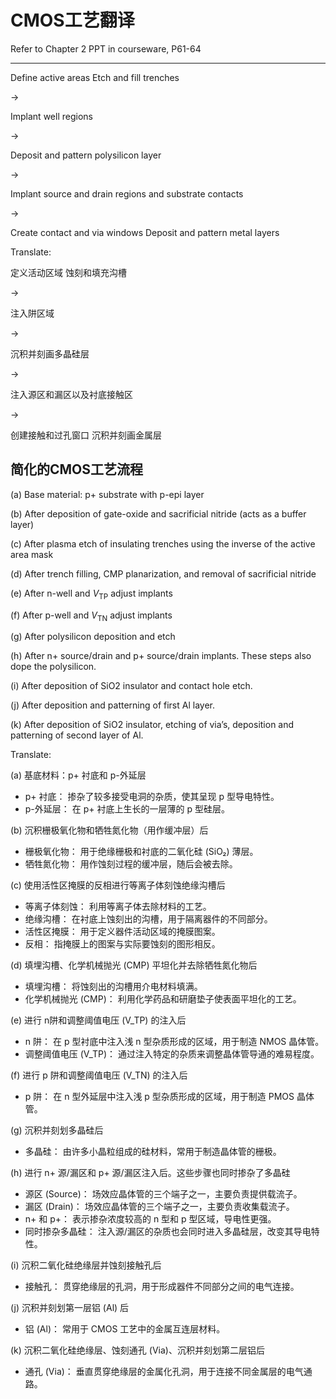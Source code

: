# CMOS工艺翻译

Refer to Chapter 2 PPT in courseware, P61-64

---

Define active areas
Etch and fill trenches

->

Implant well regions

->

Deposit and pattern polysilicon layer

->

Implant source and drain regions and substrate contacts

->

Create contact and via windows
Deposit and pattern metal layers

Translate:

定义活动区域
蚀刻和填充沟槽

->

注入阱区域

->

沉积并刻画多晶硅层

->

注入源区和漏区以及衬底接触区

->

创建接触和过孔窗口
沉积并刻画金属层

## 简化的CMOS工艺流程

(a) Base material: p+ substrate with p-epi layer

(b) After deposition of gate-oxide and sacrificial nitride (acts as a buffer layer)

(c) After plasma etch of insulating trenches using the inverse of the active area mask

(d) After trench filling, CMP planarization, and removal of sacrificial nitride

(e) After n-well and $V_{\text{TP}}$ adjust implants

(f) After p-well and $V_{\text{TN}}$  adjust implants

(g) After polysilicon deposition and etch

(h) After n+ source/drain and p+ source/drain implants. These steps also dope the polysilicon.

(i) After deposition of SiO2 insulator and contact hole etch.

(j) After deposition and patterning of first Al layer.

(k) After deposition of SiO2 insulator, etching of via’s, deposition and patterning of second layer of Al.

Translate:

(a) 基底材料：p+ 衬底和 p-外延层

* p+ 衬底： 掺杂了较多接受电洞的杂质，使其呈现 p 型导电特性。
* p-外延层： 在 p+ 衬底上生长的一层薄的 p 型硅层。

(b) 沉积栅极氧化物和牺牲氮化物（用作缓冲层）后

* 栅极氧化物： 用于绝缘栅极和衬底的二氧化硅 (SiO₂) 薄层。
* 牺牲氮化物： 用作蚀刻过程的缓冲层，随后会被去除。

(c) 使用活性区掩膜的反相进行等离子体刻蚀绝缘沟槽后

* 等离子体刻蚀： 利用等离子体去除材料的工艺。
* 绝缘沟槽： 在衬底上蚀刻出的沟槽，用于隔离器件的不同部分。
* 活性区掩膜： 用于定义器件活动区域的掩膜图案。
* 反相： 指掩膜上的图案与实际要蚀刻的图形相反。

(d) 填埋沟槽、化学机械抛光 (CMP) 平坦化并去除牺牲氮化物后

* 填埋沟槽： 将蚀刻出的沟槽用介电材料填满。
* 化学机械抛光 (CMP)： 利用化学药品和研磨垫子使表面平坦化的工艺。

(e) 进行 n阱和调整阈值电压 (V_TP) 的注入后

* n 阱： 在 p 型衬底中注入浅 n 型杂质形成的区域，用于制造 NMOS 晶体管。
* 调整阈值电压 (V_TP)： 通过注入特定的杂质来调整晶体管导通的难易程度。

(f) 进行 p 阱和调整阈值电压 (V_TN) 的注入后

* p 阱： 在 n 型外延层中注入浅 p 型杂质形成的区域，用于制造 PMOS 晶体管。

(g) 沉积并刻划多晶硅后

* 多晶硅： 由许多小晶粒组成的硅材料，常用于制造晶体管的栅极。

(h) 进行 n+ 源/漏区和 p+ 源/漏区注入后。这些步骤也同时掺杂了多晶硅

* 源区 (Source)： 场效应晶体管的三个端子之一，主要负责提供载流子。
* 漏区 (Drain)： 场效应晶体管的三个端子之一，主要负责收集载流子。
* n+ 和 p+： 表示掺杂浓度较高的 n 型和 p 型区域，导电性更强。
* 同时掺杂多晶硅： 注入源/漏区的杂质也会同时进入多晶硅层，改变其导电特性。

(i) 沉积二氧化硅绝缘层并蚀刻接触孔后

* 接触孔： 贯穿绝缘层的孔洞，用于形成器件不同部分之间的电气连接。

(j) 沉积并刻划第一层铝 (Al) 后

* 铝 (Al)： 常用于 CMOS 工艺中的金属互连层材料。

(k) 沉积二氧化硅绝缘层、蚀刻通孔 (Via)、沉积并刻划第二层铝后

* 通孔 (Via)： 垂直贯穿绝缘层的金属化孔洞，用于连接不同金属层的电气通路。
